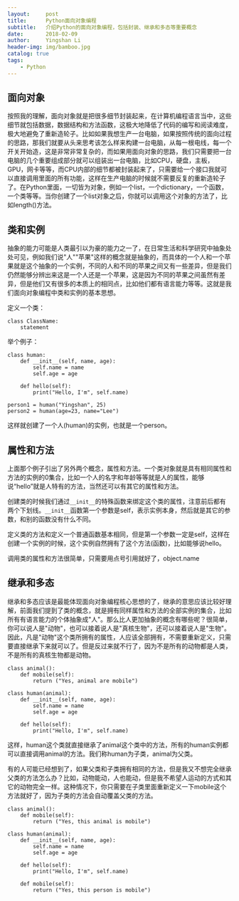 ```yaml
---
layout:     post
title:      Python面向对象编程
subtitle:   介绍Python的面向对象编程，包括封装、继承和多态等重要概念
date:       2018-02-09
author:     Yingshan Li
header-img: img/bamboo.jpg
catalog: true
tags:
    - Python
---
```



## 面向对象

按照我的理解，面向对象就是把很多细节封装起来，在计算机编程语言当中，这些细节就包括数据，数据结构和方法函数，这极大地降低了代码的编写和阅读难度，极大地避免了重新造轮子。比如如果我想生产一台电脑，如果按照传统的面向过程的思路，那我们就要从头来思考该怎么样来构建一台电脑，从每一根电线，每一个开关开始造，这是非常非常复杂的，而如果用面向对象的思路，我们只需要把一台电脑的几个重要组成部分就可以组装出一台电脑，比如CPU，硬盘，主板，GPU，网卡等等，而CPU内部的细节都被封装起来了，只需要给一个接口我就可以直接调用里面的所有功能，这样在生产电脑的时候就不需要反复的重新造轮子了。在Python里面，一切皆为对象，例如一个list，一个dictionary，一个函数，一个类等等。当你创建了一个list对象之后，你就可以调用这个对象的方法了，比如length()方法。

## 类和实例

抽象的能力可能是人类最引以为豪的能力之一了，在日常生活和科学研究中抽象处处可见，例如我们说"人""苹果"这样的概念就是抽象的，而具体的一个人和一个苹果就是这个抽象的一个实例，不同的人和不同的苹果之间又有一些差异，但是我们仍然能够分辨出来这是一个人还是一个苹果，这是因为不同的苹果之间虽然有差异，但是他们又有很多的本质上的相同点，比如他们都有语言能力等等。这就是我们面向对象编程中类和实例的基本思想。

定义一个类：

```
class ClassName:
	statement
```
举个例子：

```
class human:
	def __init__(self, name, age):
		self.name = name
		self.age = age
	
	def hello(self):
		print("Hello, I'm", self.name)
		
person1 = human("Yingshan", 25)
person2 = human(age=23, name="Lee")
```
这样就创建了一个人(human)的实例，也就是一个person。

## 属性和方法

上面那个例子引出了另外两个概念，属性和方法。一个类对象就是具有相同属性和方法的实例的0集合，比如一个人的名字和年龄等等就是人的属性，能够说“hello”就是人特有的方法，当然还可以有其它的属性和方法。

创建类的时候我们通过```__init__```的特殊函数来绑定这个类的属性，注意前后都有两个下划线。```__init__```函数第一个参数是self，表示实例本身，然后就是其它的参数，和别的函数没有什么不同。

定义类的方法和定义一个普通函数基本相同，但是第一个参数一定是self，这样在创建一个实例的时候，这个实例自然拥有了这个方法(函数)，比如能够说hello。

调用类的属性和方法很简单，只需要用点号引用就好了，object.name

## 继承和多态

继承和多态应该是最能体现面向对象编程核心思想的了，继承的意思应该比较好理解，前面我们提到了类的概念，就是拥有同样属性和方法的全部实例的集合，比如所有有语言能力的个体抽象成"人"。那么比人更加抽象的概念有哪些呢？很简单，你可以说人是"动物"，也可以接着说人是"真核生物"，还可以接着说人是"生物"。因此，凡是"动物"这个类所拥有的属性，人应该全部拥有，不需要重新定义，只需要直接继承下来就可以了。但是反过来就不行了，因为不是所有的动物都是人类，不是所有的真核生物都是动物。

```
class animal():
	def mobile(self):
		return ("Yes, animal are mobile")

class human(animal):
	def __init__(self, name, age):
		self.name = name
		self.age = age
	
	def hello(self):
		print("Hello, I'm", self.name)
```
这样，human这个类就直接继承了animal这个类中的方法，所有的human实例都可以直接调用animal的方法。我们称human为子类，animal为父类。

有的人可能已经想到了，如果父类和子类拥有相同的方法，但是我又不想完全继承父类的方法怎么办？比如，动物能动，人也能动，但是我不希望人运动的方式和其它的动物完全一样。这种情况下，你只需要在子类里面重新定义一下mobile这个方法就好了，因为子类的方法会自动覆盖父类的方法。

```
class animal():
	def mobile(self):
		return ("Yes, this animal is mobile")

class human(animal):
	def __init__(self, name, age):
		self.name = name
		self.age = age
	
	def hello(self):
		print("Hello, I'm", self.name)
		
	def mobile(self):
		return ("Yes, this person is mobile")
```



